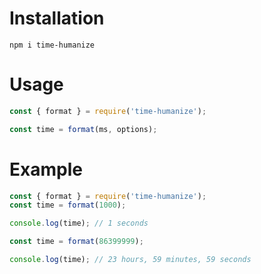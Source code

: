 # Installation

`npm i time-humanize`

# Usage

```javascript
const { format } = require('time-humanize');

const time = format(ms, options);
```

# Example

```javascript
const { format } = require('time-humanize');
const time = format(1000);

console.log(time); // 1 seconds
```

```javascript
const time = format(86399999);

console.log(time); // 23 hours, 59 minutes, 59 seconds
```